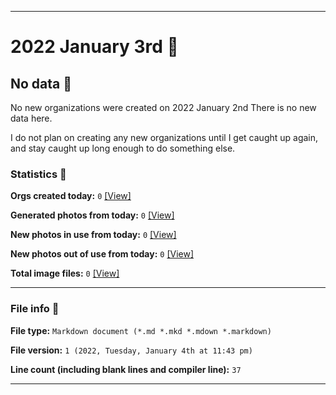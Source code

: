 
***

# 2022 January 3rd 📅

## No data 🚫

No new organizations were created on 2022 January 2nd There is no new data here.

I do not plan on creating any new organizations until I get caught up again, and stay caught up long enough to do something else.

<!-- I will (hopefully) be creating new organizations at some point later this month. At the moment, I have become overloaded, and need to take a break. The list keeps growing faster than I can catch up on it, and it would have taken 3+ more consecutive days of work, which I can't do right now. !-->

### Statistics 📝

**Orgs created today:** `0` [[View]](/NewOrgs/2022/01_January/README.md#january-3rd-2022)

**Generated photos from today:** `0` [[View]](/OrganizationGraphics/ByDate/2022/01_January/03/Generated/)

**New photos in use from today:** `0` [[View]](/OrganizationGraphics/ByDate/2022/01_January/03/Used/)

**New photos out of use from today:** `0` [[View]](/OrganizationGraphics/ByDate/2022/01_January/03/Unused/)

**Total image files:** `0` [[View]](/OrganizationGraphics/ByDate/2022_January/03/)

***

### File info 📜

**File type:** `Markdown document (*.md *.mkd *.mdown *.markdown)`

**File version:** `1 (2022, Tuesday, January 4th at 11:43 pm)`

**Line count (including blank lines and compiler line):** `37`

***
